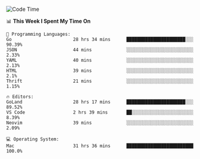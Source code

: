 <!--START_SECTION:waka-->
![Code Time](http://img.shields.io/badge/Code%20Time-109%20hrs%2018%20mins-blue)

📊 **This Week I Spent My Time On** 

```text
💬 Programming Languages: 
Go                       28 hrs 34 mins      ██████████████████████░░░   90.39% 
JSON                     44 mins             ░░░░░░░░░░░░░░░░░░░░░░░░░   2.33% 
YAML                     40 mins             ░░░░░░░░░░░░░░░░░░░░░░░░░   2.13% 
HTML                     39 mins             ░░░░░░░░░░░░░░░░░░░░░░░░░   2.1% 
Thrift                   21 mins             ░░░░░░░░░░░░░░░░░░░░░░░░░   1.15%

🔥 Editors: 
GoLand                   28 hrs 17 mins      ██████████████████████░░░   89.52% 
VS Code                  2 hrs 39 mins       ██░░░░░░░░░░░░░░░░░░░░░░░   8.39% 
Neovim                   39 mins             ░░░░░░░░░░░░░░░░░░░░░░░░░   2.09%

💻 Operating System: 
Mac                      31 hrs 36 mins      █████████████████████████   100.0%

```


<!--END_SECTION:waka-->